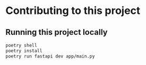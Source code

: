 # Contributing to this project

## Running this project locally

```bash
poetry shell
poetry install
poetry run fastapi dev app/main.py
```
